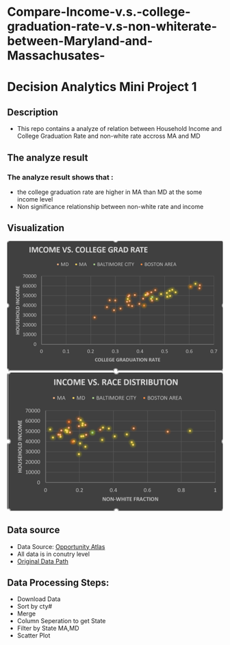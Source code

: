 # Compare-Income-v.s.-college-graduation-rate-v.s-non-whiterate-between-Maryland-and-Massachusates-
# Decision Analytics Mini Project 1
## Description
- This repo contains a analyze of relation between Household Income and College Graduation Rate and  non-white rate accross MA and MD
## The analyze result 
### The analyze result shows that :
- the college graduation rate are higher in MA than MD at the some income level
- Non significance relationship between non-white rate and income
## Visualization
![11](https://github.com/jerryyao120-ndd/Compare-Income-v.s.-college-graduation-rate-v.s-non-whiterate-between-Maryland-and-Massachusates-/blob/master/Analysis/MP1-1.png)
![12](https://github.com/jerryyao120-ndd/Compare-Income-v.s.-college-graduation-rate-v.s-non-whiterate-between-Maryland-and-Massachusates-/blob/master/Analysis/MP1-2.png)
## Data source
- Data Source: [Opportunity Atlas](https://www.opportunityatlas.org)
- All data is in conutry level
- [Original Data Path](https://github.com/jerryyao120-ndd/Compare-Income-v.s.-college-graduation-rate-v.s-non-whiterate-between-Maryland-and-Massachusates-/tree/master/Analysis)
## Data Processing Steps:
- Download Data
- Sort by cty#
- Merge
- Column Seperation to get State
- Filter by State MA,MD
- Scatter Plot
